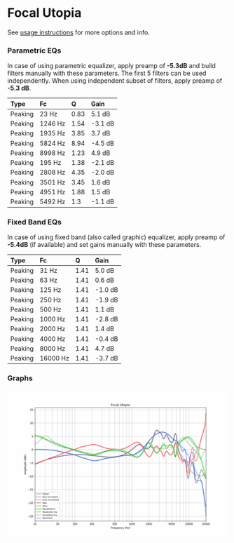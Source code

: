 # Focal Utopia
See [usage instructions](https://github.com/jaakkopasanen/AutoEq#usage) for more options and info.

### Parametric EQs
In case of using parametric equalizer, apply preamp of **-5.3dB** and build filters manually
with these parameters. The first 5 filters can be used independently.
When using independent subset of filters, apply preamp of **-5.3 dB**.

| Type    | Fc      |    Q | Gain    |
|:--------|:--------|:-----|:--------|
| Peaking | 23 Hz   | 0.83 | 5.1 dB  |
| Peaking | 1246 Hz | 1.54 | -3.1 dB |
| Peaking | 1935 Hz | 3.85 | 3.7 dB  |
| Peaking | 5824 Hz | 8.94 | -4.5 dB |
| Peaking | 8998 Hz | 1.23 | 4.9 dB  |
| Peaking | 195 Hz  | 1.38 | -2.1 dB |
| Peaking | 2808 Hz | 4.35 | -2.0 dB |
| Peaking | 3501 Hz | 3.45 | 1.6 dB  |
| Peaking | 4951 Hz | 1.88 | 1.5 dB  |
| Peaking | 5492 Hz | 1.3  | -1.1 dB |

### Fixed Band EQs
In case of using fixed band (also called graphic) equalizer, apply preamp of **-5.4dB**
(if available) and set gains manually with these parameters.

| Type    | Fc       |    Q | Gain    |
|:--------|:---------|:-----|:--------|
| Peaking | 31 Hz    | 1.41 | 5.0 dB  |
| Peaking | 63 Hz    | 1.41 | 0.6 dB  |
| Peaking | 125 Hz   | 1.41 | -1.0 dB |
| Peaking | 250 Hz   | 1.41 | -1.9 dB |
| Peaking | 500 Hz   | 1.41 | 1.1 dB  |
| Peaking | 1000 Hz  | 1.41 | -2.8 dB |
| Peaking | 2000 Hz  | 1.41 | 1.4 dB  |
| Peaking | 4000 Hz  | 1.41 | -0.4 dB |
| Peaking | 8000 Hz  | 1.41 | 4.7 dB  |
| Peaking | 16000 Hz | 1.41 | -3.7 dB |

### Graphs
![](./Focal%20Utopia.png)